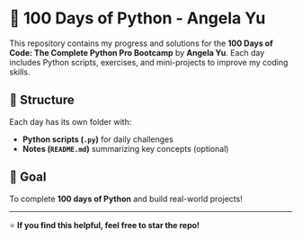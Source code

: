 # 🚀 100 Days of Python - Angela Yu  

This repository contains my progress and solutions for the **100 Days of Code: The Complete Python Pro Bootcamp** by **Angela Yu**. Each day includes Python scripts, exercises, and mini-projects to improve my coding skills.  

## 📂 Structure  
Each day has its own folder with:  
- **Python scripts (`.py`)** for daily challenges  
- **Notes (`README.md`)** summarizing key concepts (optional)  

## 🚀 Goal  
To complete **100 days of Python** and build real-world projects!  

---
⭐ **If you find this helpful, feel free to star the repo!**  
